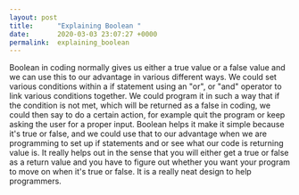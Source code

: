 ```yaml
---
layout: post
title:      "Explaining Boolean "
date:       2020-03-03 23:07:27 +0000
permalink:  explaining_boolean
---
```



Boolean in coding normally gives us either a true value or a false value and we can use this to our advantage in various different ways. We could set various conditions within a if statement using an "or", or "and" operator to link various conditions together. We could program it in such a way that if the condition is not met, which will be returned as a false in coding, we could then say to do a certain action, for example quit the program or keep asking the user for a proper input. Boolean helps it make it simple because it's true or false, and we could use that to our advantage when we are programming to set up if statements and or see what our code is returning value is. It really helps out in the sense that you will either get a true or false as a return value and you have to figure out whether you want your program to move on when it's true or false. It is a really neat design to help programmers. 
